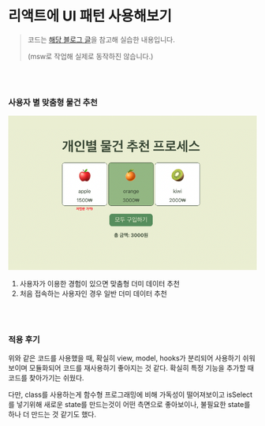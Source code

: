 # 리액트에 UI 패턴 사용해보기

> 코드는 [해당 블로그 글](https://velog.io/@eunbinn/modularizing-react-apps?utm_source=substack&utm_medium=email#%EA%B2%B0%EC%A0%9C-%EA%B8%B0%EB%8A%A5-%EA%B5%AC%ED%98%84-%EC%98%88)을 참고해 실습한 내용입니다.
>
> (msw로 작업해 실제로 동작하진 않습니다.)

<br/>
<br/>

### 사용자 별 맞춤형 물건 추천

![thumbnail](./public/thumbnail.png)

1. 사용자가 이용한 경험이 있으면 맞춤형 더미 데이터 추천
2. 처음 접속하는 사용자인 경우 일반 더미 데이터 추천

<br/>
<br/>

### 적용 후기

위와 같은 코드를 사용했을 때, 확실히 view, model, hooks가 분리되어 사용하기 쉬워보이며
모듈화되어 코드를 재사용하기 좋아지는 것 같다.
확실히 특정 기능을 추가할 때 코드를 찾아가기는 쉬웠다.

다만, class를 사용하는게 함수형 프로그래밍에 비해 가독성이 떨어져보이고
isSelect를 넣기위해 새로운 state를 만드는것이 어떤 측면으로 좋아보이나, 불필요한 state를 하나 더 만드는 것 같기도 했다.
